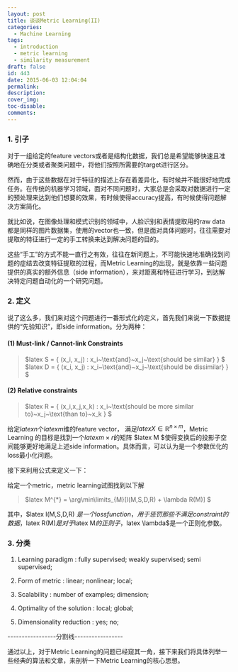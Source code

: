 ```yaml
---
layout: post
title: 谈谈Metric Learning(II)
categories:
  - Machine Learning
tags:
  - introduction
  - metric learning
  - similarity measurement
draft: false
id: 443
date: 2015-06-03 12:04:04
permalink:
description:
cover_img:
toc-disable:
comments:
---
```


### 1\. 引子

对于一组给定的feature vectors或者是结构化数据，我们总是希望能够快速且准确地在分类或者聚类问题中，将他们按照所需要的target进行区分。

然而，由于这些数据在对于特征的描述上存在着差异化，有时候并不能很好地完成任务。在传统的机器学习领域，面对不同问题时，大家总是会采取对数据进行一定的预处理来达到他们想要的效果，有时候使得accuracy提高，有时候使得问题解决方案简化。

就比如说，在图像处理和模式识别的领域中，人脸识别和表情提取用的raw data都是同样的图片数据集，使用的vector也一致，但是面对具体问题时，往往需要对提取的特征进行一定的手工转换来达到解决问题的目的。

这些“手工”的方式不能一直行之有效，往往在新问题上，不可能快速地准确找到问题的症结去改变特征提取的过程，而Metric Learning的出现，就是依靠一些问题提供的真实的额外信息（side information），来对距离和特征进行学习，到达解决特定问题自动化的一个研究问题。

### 2\. 定义

说了这么多，我们来对这个问题进行一番形式化的定义，首先我们来说一下数据提供的“先验知识”，即side information。分为两种：

#### (1) Must-link / Cannot-link Constraints

> $latex S = \{ (x_i, x_j) : x_i~\text{and}~x_j~\text{should be similar} \} $
>   $latex D = \{ (x_i, x_j) : x_i~\text{and}~x_j~\text{should be dissimilar} \} $

#### (2) Relative constraints

> $latex R = \{ (x_i,x_j,x_k) : x_i~\text{should be more similar to}~x_j~\text{than to}~x_k \} $

给定$latex n$个$latex m$维的feature vector， 满足$latex X \in \mathbb{R}^{n \times m}$，Metric Learning 的目标是找到一个$latex m \times r$的矩阵 $latex M $使得变换后的投影子空间能够更好地满足上述side information。具体而言，可以认为是一个参数优化的loss最小化问题。

接下来利用公式来定义一下：

给定一个metric，metric learning试图找到以下解

> $latex M^{*} = \arg\min\limits_{M}[l(M,S,D,R) + \lambda R(M)] $

其中，$latex l(M,S,D,R) $是一个loss function，用于惩罚那些不满足constraint的数据，$latex R(M)$是对于$latex M$的正则子，$latex \lambda$是一个正则化参数。

### 3\. 分类

1.  Learning paradigm : fully supervised; weakly supervised; semi supervised;</p>
2.  Form of metric : linear; nonlinear; local;

3.  Scalability : number of examples; dimension;

4.  Optimality of the solution : local; global;

5.  Dimensionality reduction : yes; no;

<p>-----------------分割线-----------------

通过以上，对于Metric Learning的问题已经窥其一角，接下来我们将具体列举一些经典的算法和文章，来剖析一下Metric Learning的核心思想。